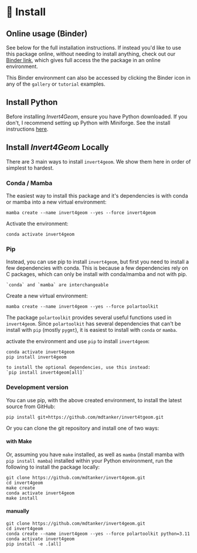 # 🚀 Install

## Online usage (Binder)

See below for the full installation instructions. If instead you'd like to use
this package online, without needing to install anything, check out our
[Binder link](https://mybinder.org/v2/gh/mdtanker/invert4geom/main), which
gives full access the the package in an online environment.

This Binder environment can also be accessed by clicking the Binder icon in any
of the `gallery` or `tutorial` examples.

## Install Python

Before installing *Invert4Geom*, ensure you have Python downloaded. If you don't, I recommend setting up Python
with Miniforge. See the install instructions
[here](https://github.com/conda-forge/miniforge).

## Install *Invert4Geom* Locally

There are 3 main ways to install `invert4geom`. We show them here in order of
simplest to hardest.

### Conda / Mamba

The easiest way to install this package and it's dependencies is with conda or
mamba into a new virtual environment:

    mamba create --name invert4geom --yes --force invert4geom

Activate the environment:

    conda activate invert4geom

### Pip

Instead, you can use pip to install `invert4geom`, but first you need to install
a few dependencies with conda. This is because a few dependencies rely on C packages, which can only be install with conda/mamba and
not with pip.

```{note}
`conda` and `mamba` are interchangeable
```

Create a new virtual environment:

```
mamba create --name invert4geom --yes --force polartoolkit
```

The package `polartoolkit` provides several useful functions used in
`invert4geom`. Since `polartoolkit` has several dependencies that can't be
install with `pip` (mostly `pygmt`), it is easiest to install with `conda` or `mamba`.

activate the environment and use `pip` to install `invert4geom`:

```
conda activate invert4geom
pip install invert4geom
```

```{note}
to install the optional dependencies, use this instead:
`pip install invert4geom[all]`
```

### Development version

You can use pip, with the above created environment, to install the latest
source from GitHub:

    pip install git+https://github.com/mdtanker/invert4tgeom.git

Or you can clone the git repository and install one of two ways:

#### with Make

Or, assuming you have `make` installed, as well as `mamba` (install
mamba with `pip install mamba`) installed within your Python environment, run
the following to install the package locally:

```
git clone https://github.com/mdtanker/invert4geom.git
cd invert4geom
make create
conda activate invert4geom
make install
```

#### manually

```
git clone https://github.com/mdtanker/invert4geom.git
cd invert4geom
conda create --name invert4geom --yes --force polartoolkit python=3.11
conda activate invert4geom
pip install -e .[all]
```
